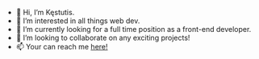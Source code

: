 - 👋 Hi, I’m Kęstutis.
- 👀 I’m interested in all things web dev.
- 🌱 I’m currently looking for a full time position as a front-end developer.
- 💞️ I’m looking to collaborate on any exciting projects!
- 📫 Your can reach me <a href=" https://kestvir.tech/" target="_blank">here!</a>

<!---
kestvir/kestvir is a ✨ special ✨ repository because its `README.md` (this file) appears on your GitHub profile.
You can click the Preview link to take a look at your changes.
--->
